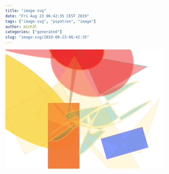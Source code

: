 ```yaml
---
title: "image-svg"
date: "Fri Aug 23 06:42:35 CEST 2019"
tags: ["image-svg", "pipotron", "image"]
author: m1ch3l
categories: ["generated"]
slug: "image-svg/2019-08-23-06:42:35"
---
```


![](image.svg)
